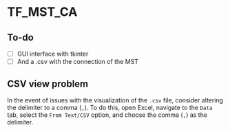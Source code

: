 # TF_MST_CA

## To-do

 - [ ] GUI interface with tkinter
 - [ ] And a .csv with the connection of the MST 

 ## CSV view problem

 In the event of issues with the visualization of the `.csv` file, consider altering the delimiter to a comma (`,`). To do this, open Excel, navigate to the `Data` tab, select the `From Text/CSV` option, and choose the comma (`,`) as the delimiter.
